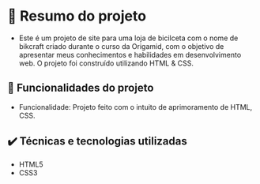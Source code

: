 <h1> 📁 Resumo do projeto</h1>

- Este é um projeto de site para uma loja de bicilceta com o nome de bikcraft criado durante o curso da Origamid, com o objetivo de apresentar meus conhecimentos e habilidades em desenvolvimento web. O projeto foi construído utilizando HTML & CSS.

🔨 Funcionalidades do projeto
---
- Funcionalidade: Projeto feito com o intuito de aprimoramento de HTML, CSS.


✔️ Técnicas e tecnologias utilizadas
---
- HTML5
- CSS3
